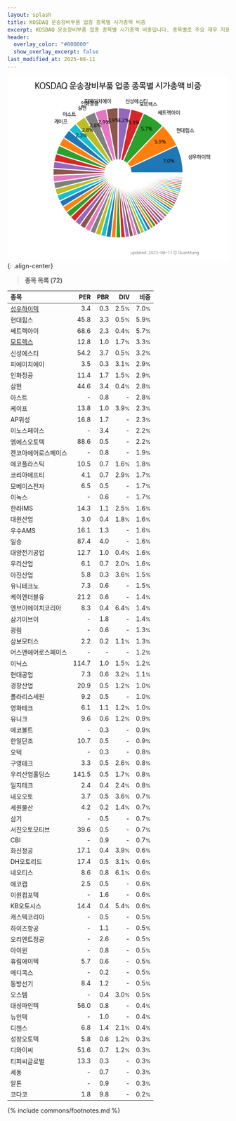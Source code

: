 ```yaml
---
layout: splash
title: KOSDAQ 운송장비부품 업종 종목별 시가총액 비중
excerpt: KOSDAQ 운송장비부품 업종 종목별 시가총액 비중입니다. 종목별로 주요 재무 지표를 함께 표시합니다.
header:
  overlay_color: "#800000"
  show_overlay_excerpt: false
last_modified_at: 2025-08-11
---
```



![KOSDAQ 운송장비부품 업종 종목별 시가총액 비중](/stats/sector/images/kosdaq_업종_운송장비부품_종목.png){: .align-center}


> **종목 목록 (72)**<a id="list"></a>

| **종목** | **PER** | **PBR** | **DIV** | **비중** |
| :------- | ------: | ------: | ------: | -------: |
| [성우하이텍](/015750/) | 3.4 | 0.3 | 2.5<small>%</small> | 7.0<small>%</small> |
| 현대힘스 | 45.8 | 3.3 | 0.5<small>%</small> | 5.9<small>%</small> |
| 쎄트렉아이 | 68.6 | 2.3 | 0.4<small>%</small> | 5.7<small>%</small> |
| [모트렉스](/118990/) | 12.8 | 1.0 | 1.7<small>%</small> | 3.3<small>%</small> |
| 신성에스티 | 54.2 | 3.7 | 0.5<small>%</small> | 3.2<small>%</small> |
| 피에이치에이 | 3.5 | 0.3 | 3.1<small>%</small> | 2.9<small>%</small> |
| 인화정공 | 11.4 | 1.7 | 1.5<small>%</small> | 2.9<small>%</small> |
| 삼현 | 44.6 | 3.4 | 0.4<small>%</small> | 2.8<small>%</small> |
| 아스트 | - | 0.8 | - | 2.8<small>%</small> |
| 케이프 | 13.8 | 1.0 | 3.9<small>%</small> | 2.3<small>%</small> |
| AP위성 | 16.8 | 1.7 | - | 2.3<small>%</small> |
| 이노스페이스 | - | 3.4 | - | 2.2<small>%</small> |
| 엠에스오토텍 | 88.6 | 0.5 | - | 2.2<small>%</small> |
| 켄코아에어로스페이스 | - | 0.8 | - | 1.9<small>%</small> |
| 에코플라스틱 | 10.5 | 0.7 | 1.6<small>%</small> | 1.8<small>%</small> |
| 코리아에프티 | 4.1 | 0.7 | 2.9<small>%</small> | 1.7<small>%</small> |
| 모베이스전자 | 6.5 | 0.5 | - | 1.7<small>%</small> |
| 이녹스 | - | 0.6 | - | 1.7<small>%</small> |
| 한라IMS | 14.3 | 1.1 | 2.5<small>%</small> | 1.6<small>%</small> |
| 대원산업 | 3.0 | 0.4 | 1.8<small>%</small> | 1.6<small>%</small> |
| 우수AMS | 16.1 | 1.3 | - | 1.6<small>%</small> |
| 일승 | 87.4 | 4.0 | - | 1.6<small>%</small> |
| 대양전기공업 | 12.7 | 1.0 | 0.4<small>%</small> | 1.6<small>%</small> |
| 우리산업 | 6.1 | 0.7 | 2.0<small>%</small> | 1.6<small>%</small> |
| 아진산업 | 5.8 | 0.3 | 3.6<small>%</small> | 1.5<small>%</small> |
| 유니테크노 | 7.3 | 0.6 | - | 1.5<small>%</small> |
| 케이엔더블유 | 21.2 | 0.6 | - | 1.4<small>%</small> |
| 엔브이에이치코리아 | 8.3 | 0.4 | 6.4<small>%</small> | 1.4<small>%</small> |
| 삼기이브이 | - | 1.8 | - | 1.4<small>%</small> |
| 광림 | - | 0.6 | - | 1.3<small>%</small> |
| 삼보모터스 | 2.2 | 0.2 | 1.1<small>%</small> | 1.3<small>%</small> |
| 어스앤에어로스페이스 | - | - | - | 1.2<small>%</small> |
| 이닉스 | 114.7 | 1.0 | 1.5<small>%</small> | 1.2<small>%</small> |
| 현대공업 | 7.3 | 0.6 | 3.2<small>%</small> | 1.1<small>%</small> |
| 경창산업 | 20.9 | 0.5 | 1.2<small>%</small> | 1.0<small>%</small> |
| 폴라리스세원 | 9.2 | 0.5 | - | 1.0<small>%</small> |
| 영화테크 | 6.1 | 1.1 | 1.2<small>%</small> | 1.0<small>%</small> |
| 유니크 | 9.6 | 0.6 | 1.2<small>%</small> | 0.9<small>%</small> |
| 에코볼트 | - | 0.3 | - | 0.9<small>%</small> |
| 한일단조 | 10.7 | 0.5 | - | 0.9<small>%</small> |
| 오텍 | - | 0.3 | - | 0.8<small>%</small> |
| 구영테크 | 3.3 | 0.5 | 2.6<small>%</small> | 0.8<small>%</small> |
| 우리산업홀딩스 | 141.5 | 0.5 | 1.7<small>%</small> | 0.8<small>%</small> |
| 일지테크 | 2.4 | 0.4 | 2.4<small>%</small> | 0.8<small>%</small> |
| 네오오토 | 3.7 | 0.5 | 3.6<small>%</small> | 0.7<small>%</small> |
| 세원물산 | 4.2 | 0.2 | 1.4<small>%</small> | 0.7<small>%</small> |
| 삼기 | - | 0.5 | - | 0.7<small>%</small> |
| 서진오토모티브 | 39.6 | 0.5 | - | 0.7<small>%</small> |
| CBI | - | 0.9 | - | 0.7<small>%</small> |
| 화신정공 | 17.1 | 0.4 | 3.9<small>%</small> | 0.6<small>%</small> |
| DH오토리드 | 17.4 | 0.5 | 3.1<small>%</small> | 0.6<small>%</small> |
| 네오티스 | 8.6 | 0.8 | 6.1<small>%</small> | 0.6<small>%</small> |
| 에코캡 | 2.5 | 0.5 | - | 0.6<small>%</small> |
| 이원컴포텍 | - | 1.6 | - | 0.6<small>%</small> |
| KB오토시스 | 14.4 | 0.4 | 5.4<small>%</small> | 0.6<small>%</small> |
| 캐스텍코리아 | - | 0.5 | - | 0.5<small>%</small> |
| 하이즈항공 | - | 1.1 | - | 0.5<small>%</small> |
| 오리엔트정공 | - | 2.6 | - | 0.5<small>%</small> |
| 아이윈 | - | 0.8 | - | 0.5<small>%</small> |
| 휴림에이텍 | 5.7 | 0.6 | - | 0.5<small>%</small> |
| 메디콕스 | - | 0.2 | - | 0.5<small>%</small> |
| 동방선기 | 8.4 | 1.2 | - | 0.5<small>%</small> |
| 오스템 | - | 0.4 | 3.0<small>%</small> | 0.5<small>%</small> |
| 대성파인텍 | 56.0 | 0.8 | - | 0.4<small>%</small> |
| 뉴인텍 | - | 1.0 | - | 0.4<small>%</small> |
| 디젠스 | 6.8 | 1.4 | 2.1<small>%</small> | 0.4<small>%</small> |
| 성창오토텍 | 5.8 | 0.6 | 1.2<small>%</small> | 0.3<small>%</small> |
| 디와이씨 | 51.6 | 0.7 | 1.2<small>%</small> | 0.3<small>%</small> |
| 티피씨글로벌 | 13.3 | 0.3 | - | 0.3<small>%</small> |
| 세동 | - | 0.7 | - | 0.3<small>%</small> |
| 알톤 | - | 0.9 | - | 0.3<small>%</small> |
| 코다코 | 1.8 | 9.8 | - | 0.2<small>%</small> |

{% include commons/footnotes.md %}